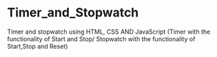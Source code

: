 # Timer_and_Stopwatch
Timer and stopwatch using HTML, CSS AND JavaScript (Timer with the functionality of Start and Stop/ Stopwatch with the functionality of Start,Stop and Reset)
